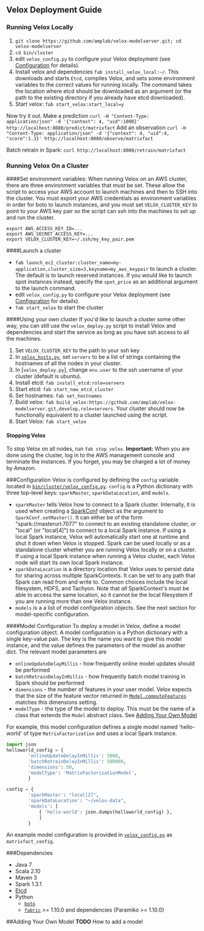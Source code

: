 ## Velox Deployment Guide


### Running Velox Locally
1. `git clone https://github.com/amplab/velox-modelserver.git; cd velox-modelserver`
1. `cd bin/cluster`
1. edit `velox_config.py` to configure your Velox deployment (see [Configuration](#secconfig) for details).
1. Install velox and dependencies `fab install_velox_local:~/`.
This downloads and starts `Etcd`, compiles Velox, and sets some environment
variables to the correct values for running locally. The command takes the location where
etcd should be downloaded as an argument
(or the path to the existing directory if you already have etcd downloaded).
1. Start velox: `fab start_velox:start_local=y`

Now try it out. Make a prediction
```curl -H "Content-Type: application/json" -d '{"context": 4, "uid":1000}' http://localhost:8080/predict/matrixfact```
Add an observation
```curl -H "Content-Type: application/json" -d '{"context": 4, "uid":4, "score":1.3}' http://localhost:8080/observe/matrixfact```

Batch retrain in Spark:
```curl http://localhost:8080/retrain/matrixfact```

### Running Velox On a Cluster

####Set environment variables:
When running Velox on an AWS cluster, there are three environment variables that must be
set. These allow the script to access your AWS account to launch machines and then to SSH into
the cluster. You must export your AWS credentials as environment variables in order
for boto to launch instances, and you must set `VELOX_CLUSTER_KEY` to point to your
AWS key pair so the script can ssh into the machines to set up and run the cluster.

```
export AWS_ACCESS_KEY_ID=...
export AWS_SECRET_ACCESS_KEY=...
export VELOX_CLUSTER_KEY=~/.ssh/my_key_pair.pem

```

####Launch a cluster
+ `fab launch_ec2_cluster:cluster_name=my-application,cluster_size=3,keyname=my_aws_keypair` to launch a cluster. The default is to launch reserved instances. If you
would like to launch spot instances instead, specify the `spot_price` as an additional argument
to the launch command.
+ edit `velox_config.py` to configure your Velox deployment (see [Configuration](#secconfig) for details).
+ `fab start_velox` to start the cluster


####Using your own cluster
If you'd like to launch a cluster some other way, you can still use the `velox_deploy.py` script
to install Velox and dependencies and start the service as long as you have ssh access to all the
machines.


1. Set `VELOX_CLUSTER_KEY` to the path to your ssh key
1. In [`velox_hosts.py`](hosts/velox_hosts.py), set `servers` to be a list of strings
containing the hostnames of all the nodes in your cluster.
1. In [`velox_deploy.py`], change `env.user` to the ssh username of your cluster (default is ubuntu).
1. Install etcd: `fab install_etcd:role=servers`
1. Start etcd: `fab start_new_etcd_cluster`
1. Set hostnames: `fab set_hostnames`
1. Build velox: `fab build_velox:https://github.com/amplab/velox-modelserver.git,develop,role=servers`. Your
cluster should now be functionally equivalent to a cluster launched using the script.
1. Start Velox: `fab start_velox`


#### Stopping Velox

To stop Velox on all nodes, run `fab stop_velox`.
__Important:__ When you are done using the cluster, log in to the AWS management console and terminate
the instances. If you forget, you may be charged a lot of money by Amazon.

###<a name="secconfig"></a>Configuration
Velox is configured by defining the `config` variable located in
[`bin/cluster/velox_config.py`](../bin/cluster/velox_config.py).
`config` is a Python dictionary with three top-level
keys: `sparkMaster`, `sparkDataLocation`, and `models`.

+ `sparkMaster` tells Velox how to connect to a Spark cluster. Internally, it is used
when creating a [SparkConf](https://spark.apache.org/docs/1.3.1/api/scala/#org.apache.spark.SparkConf)
object as the argument to `SparkConf.setMaster()`. It can either be of the form "spark://masterurl:7077"
to connect to an existing standalone cluster, or "local" (or "local[4]") to connect
to a local Spark instance. If using a local Spark instance, Velox will automatically
start one at runtime and shut it down when Velox is stopped. Spark can be used locally or
as a standalone cluster whether you are running Velox locally or on a cluster. If using a
local Spark instance when running a Velox cluster, each Velox node will start its own
local Spark instance.
+ `sparkDataLocation` is a directory location that Velox uses to persist data for sharing
across multiple SparkContexts. It can be set to any path that Spark can read from and write to.
Common choices include the local filesystem, HDFS, and Tachyon. Note that _all_ SparkContext's must
be able to access the same location, so it cannot be the local filesystem if you are
running more than one Velox instance.
+ `models` is a a list of model configuration objects. See the next section for model-specific configuration.

####Model Configuration
To deploy a model in Velox, define a model configuration object. A model configuration
is a Python dictionary with a single key-value pair. The key is the name you want to give this model instance,
and the value defines the parameters of the model as another dict. The relevant
model parameters are

+ `onlineUpdateDelayMillis` - how frequently online model updates should be performed
+ `batchRetrainDelayInMillis` - how frequently batch model training in Spark should be performed
+ `dimensions` - the number of features in your user model. Velox expects that the size of the feature
vector returned in [`Model.computeFeatures`](../veloxms-core/src/main/scala/edu/berkeley/veloxms/models/Model.scala) matches this dimensions setting.
+ `modelType` - the type of the model to deploy. This must be the name of a class that
extends the `Model` abstract class. See [Adding Your Own Model](#sec-adding-a-model)

For example, this model configuration defines a single model named
'hello-world' of type `MatrixFactorization` and uses a local Spark instance.

```python
import json
helloworld_config = {
        'onlineUpdateDelayInMillis': 5000,
        'batchRetrainDelayInMillis': 500000,
        'dimensions': 50,
        'modelType': 'MatrixFactorizationModel',
        }

config = {
        'sparkMaster': "local[2]",
        'sparkDataLocation': "~/velox-data",
        'models': [
            { 'hello-world': json.dumps(helloworld_config) },
            ]
        }
```


An example model configuration is provided in
[`velox_config.py`](../bin/cluster/velox_config.py) as `matrixfact_config`. 


###Dependencies
+ Java 7
+ Scala 2.10
+ Maven 3
+ Spark 1.3.1
+ [Etcd](https://github.com/coreos/etcd/releases/tag/v2.0.10)
+ Python
    + [`boto`](http://docs.pythonboto.org/en/latest/)
    + [`fabric`](http://www.fabfile.org/installing.html) >= 1.10.0 and dependencies (Paramiko >= 1.10.0)




##<a name="sec-adding-a-model"></a>Adding Your Own Model
__TODO__ How to add a model

